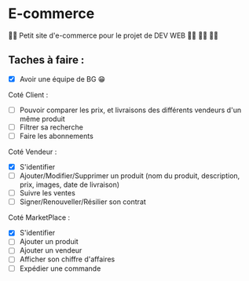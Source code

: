 # E-commerce
:man_technologist: Petit site d'e-commerce pour le projet de DEV WEB :woman_technologist: :woman_technologist: :woman_technologist:

## Taches à faire :

- [X] Avoir une équipe de BG :grin:

Coté Client :

- [ ] Pouvoir comparer les prix, et livraisons des différents vendeurs d'un même produit
- [ ] Filtrer sa recherche
- [ ] Faire les abonnements

Coté Vendeur :

- [X] S'identifier
- [ ] Ajouter/Modifier/Supprimer un produit (nom du produit, description, prix, images, date de livraison)
- [ ] Suivre les ventes
- [ ] Signer/Renouveller/Résilier son contrat

Coté MarketPlace :

- [X] S'identifier
- [ ] Ajouter un produit
- [ ] Ajouter un vendeur
- [ ] Afficher son chiffre d'affaires
- [ ] Expédier une commande
